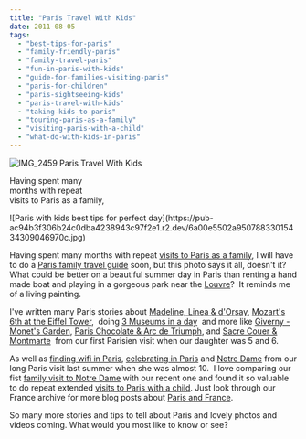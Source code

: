 ```yaml
---
title: "Paris Travel With Kids"
date: 2011-08-05
tags: 
  - "best-tips-for-paris"
  - "family-friendly-paris"
  - "family-travel-paris"
  - "fun-in-paris-with-kids"
  - "guide-for-families-visiting-paris"
  - "paris-for-children"
  - "paris-sightseeing-kids"
  - "paris-travel-with-kids"
  - "taking-kids-to-paris"
  - "touring-paris-as-a-family"
  - "visiting-paris-with-a-child"
  - "what-do-with-kids-in-paris"
---
```


![IMG_2459](https://pub-ac94b3f306b24c0dba4238943c97f2e1.r2.dev/6a00e5502a95078833014e8a50d4b0970d.jpg) Paris Travel With Kids

Having spent many  
months with repeat  
visits to Paris as a family,

<!--more--> ![Paris with kids best tips for perfect day](https://pub-ac94b3f306b24c0dba4238943c97f2e1.r2.dev/6a00e5502a95078833015434309046970c.jpg)  
  
  
Having spent many months with repeat [visits to Paris as a family](https://pub-ac94b3f306b24c0dba4238943c97f2e1.r2.dev/2006/09/paris-bois-de-b.html "visits to paris as a family"), I will have to do a [Paris family travel guide](https://pub-ac94b3f306b24c0dba4238943c97f2e1.r2.dev/2011/04/paris-france-travel-guide-by-mozart.html "paris family travel guide") soon, but this photo says it all, doesn't it? What could be better on a beautiful summer day in Paris than renting a hand made boat and playing in a gorgeous park near the [Louvre](https://pub-ac94b3f306b24c0dba4238943c97f2e1.r2.dev/2011/03/-family-travel-paris-france-louvre-photo.html "louvre ")?  It reminds me of a living painting.  
  
I've written many Paris stories about [Madeline, Linea & d'Orsay](https://pub-ac94b3f306b24c0dba4238943c97f2e1.r2.dev/2006/09/madeline-linea.html "family trave paris Madeline, D'Orsay, Linea"), [Mozart's 6th at the Eiffel Tower](https://pub-ac94b3f306b24c0dba4238943c97f2e1.r2.dev/2006/09/mozarts-6th-at.html "Mozart's 6th at the Eiffel Tower"),  doing [3 Museums in a day](https://pub-ac94b3f306b24c0dba4238943c97f2e1.r2.dev/2006/09/3-museums-in-a.html "Paris 3 museums in a day")  and more like [Giverny - Monet's Garden](https://pub-ac94b3f306b24c0dba4238943c97f2e1.r2.dev/2006/10/giverny-monets.html "Giverny monet's garden day trip from Paris"), [Paris Chocolate & Arc de Triumph](https://pub-ac94b3f306b24c0dba4238943c97f2e1.r2.dev/2006/09/sun-arc-de-triu.html "Paris chocolate arc de triumph"), and [Sacre Couer & Montmarte](https://pub-ac94b3f306b24c0dba4238943c97f2e1.r2.dev/2006/10/sacre-coeur-mon.html#more "Paris with kids Sacre Coer & Montmarte")  from our first Parisien visit when our daughter was 5 and 6. 
  
As well as [finding wifi in Paris](https://pub-ac94b3f306b24c0dba4238943c97f2e1.r2.dev/2010/10/free-wifi-travel-office-paris-digital-nomad-technomad-minimalist-workshift-mobile-work-on-the-road.html "finding wifi in Paris best place"), [celebrating in Paris](https://pub-ac94b3f306b24c0dba4238943c97f2e1.r2.dev/2010/10/celebrating-in-paris-eiffel-tower-family-travel-adventures-abroad-birthdays-weddings-and-anniversari.html "celebrating in Paris") and [Notre Dame](https://pub-ac94b3f306b24c0dba4238943c97f2e1.r2.dev/2011/07/family-travel-paris-notre-dame-photo.html "Notre Dame") from our long Paris visit last summer when she was almost 10.  I love comparing our fist [family visit to Notre Dame](https://pub-ac94b3f306b24c0dba4238943c97f2e1.r2.dev/2006/09/notre-dame-left.html "family visit to notre dame") with our recent one and found it so valuable to do repeat extended [visits to Paris with a child](https://pub-ac94b3f306b24c0dba4238943c97f2e1.r2.dev/2006/10/goodbye-paris.html "visits to paris with a child"). Just look through our France archive for more blog posts about [Paris and France](https://pub-ac94b3f306b24c0dba4238943c97f2e1.r2.dev/france/ "Paris and france").  
  
So many more stories and tips to tell about Paris and lovely photos and videos coming. What would you most like to know or see?
